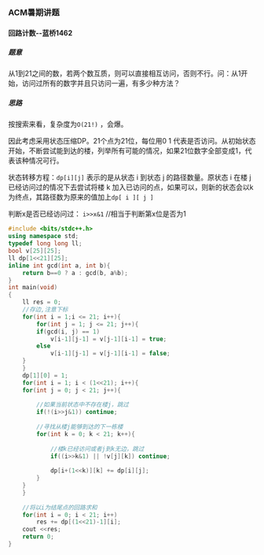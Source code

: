 ### ACM暑期讲题

#### 回路计数--蓝桥1462

##### 题意

从1到21之间的数，若两个数互质，则可以直接相互访问，否则不行。问：从1开始，访问过所有的数字并且只访问一遍，有多少种方法？

##### 思路

按搜索来看，复杂度为`O(21!)` ，会爆。

因此考虑采用状态压缩DP。21个点为21位，每位用0 1 代表是否访问。从初始状态开始，不断尝试能到达的楼，列举所有可能的情况，如果21位数字全部变成1，代表该种情况可行。

状态转移方程：`dp[i][j]` 表示的是从状态 i 到状态 j 的路径数量。原状态 i 在楼 j 已经访问过的情况下去尝试将楼 k 加入已访问的点，如果可以，则新的状态会以k为终点，其路径数为原来的值加上`dp[ i ][ j ]`

 判断x是否已经访问过： `i>>x&1` //相当于判断第x位是否为1



```cpp
#include <bits/stdc++.h>
using namespace std;
typedef long long ll;
bool v[25][25]; 
ll dp[1<<21][25];
inline int gcd(int a, int b){
	return b==0 ? a : gcd(b, a%b);
}
int main(void)
{
	ll res = 0;
	//存边,注意下标 
	for(int i = 1;i <= 21; i++){
		for(int j = 1; j <= 21; j++){
		if(gcd(i, j) == 1) 
			v[i-1][j-1] = v[j-1][i-1] = true;
		else
			v[i-1][j-1] = v[j-1][i-1] = false;
	}
	}
	dp[1][0] = 1;
	for(int i = 1; i < (1<<21); i++){
	for(int j = 0; j < 21; j++){
		
		//如果当前状态中不存在楼j，跳过 
		if(!(i>>j&1)) continue;
		            
		//寻找从楼j能够到达的下一栋楼
		for(int k = 0; k < 21; k++){
			
			//楼k已经访问或者j到k无边，跳过 
			if((i>>k&1) || !v[j][k]) continue;
			
			dp[i+(1<<k)][k] += dp[i][j];
		}
	}
	}
	
	//将以i为结尾点的回路求和 
	for(int i = 0; i < 21; i++) 
		res += dp[(1<<21)-1][i];
	cout <<res;
	return 0;
} 


```

